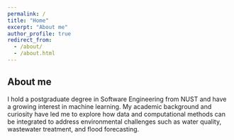 ```yaml
---
permalink: /
title: "Home"
excerpt: "About me"
author_profile: true
redirect_from: 
  - /about/
  - /about.html
---
```


About me
-------------
I hold a postgraduate degree in Software Engineering from NUST and have a growing interest in machine learning. My academic background and curiosity have led me to explore how data and computational methods can be integrated to address environmental challenges such as water quality, wastewater treatment, and flood forecasting.

